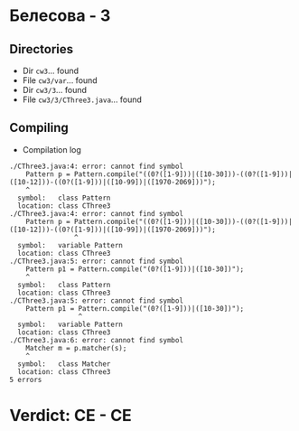 # Белесова - 3
## Directories
- Dir `cw3`... found
- File `cw3/var`... found
- Dir `cw3/3`... found
- File `cw3/3/CThree3.java`... found
## Compiling
- Compilation log
```
./CThree3.java:4: error: cannot find symbol
    Pattern p = Pattern.compile("((0?([1-9]))|([10-30]))-((0?([1-9]))|([10-12]))-((0?([1-9]))|([10-99])|([1970-2069]))");
    ^
  symbol:   class Pattern
  location: class CThree3
./CThree3.java:4: error: cannot find symbol
    Pattern p = Pattern.compile("((0?([1-9]))|([10-30]))-((0?([1-9]))|([10-12]))-((0?([1-9]))|([10-99])|([1970-2069]))");
                ^
  symbol:   variable Pattern
  location: class CThree3
./CThree3.java:5: error: cannot find symbol
    Pattern p1 = Pattern.compile("(0?([1-9]))|([10-30])");
    ^
  symbol:   class Pattern
  location: class CThree3
./CThree3.java:5: error: cannot find symbol
    Pattern p1 = Pattern.compile("(0?([1-9]))|([10-30])");
                 ^
  symbol:   variable Pattern
  location: class CThree3
./CThree3.java:6: error: cannot find symbol
    Matcher m = p.matcher(s);
    ^
  symbol:   class Matcher
  location: class CThree3
5 errors

```
# Verdict: **CE** - CE
